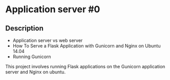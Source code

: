 # Application server #0

## Description
* Application server vs web server
* How To Serve a Flask Application with Gunicorn and Nginx on Ubuntu 14.04
* Running Gunicorn

This project involves running Flask applications on the Gunicorn application server and Nginx on ubuntu. 

